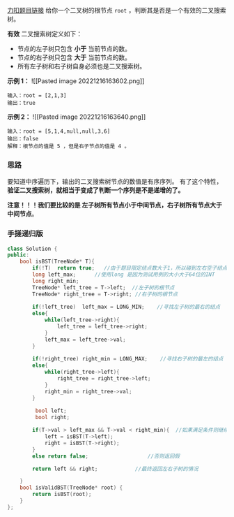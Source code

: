 [力扣题目链接](https://leetcode.cn/problems/validate-binary-search-tree/)
给你一个二叉树的根节点 `root` ，判断其是否是一个有效的二叉搜索树。

**有效** 二叉搜索树定义如下：

-   节点的左子树只包含 **小于** 当前节点的数。
-   节点的右子树只包含 **大于** 当前节点的数。
-   所有左子树和右子树自身必须也是二叉搜索树。

**示例 1：**
![[Pasted image 20221216163602.png]]

```
输入：root = [2,1,3]
输出：true
```

**示例 2：**
![[Pasted image 20221216163640.png]]
```
输入：root = [5,1,4,null,null,3,6]
输出：false
解释：根节点的值是 5 ，但是右子节点的值是 4 。
```
### 思路

要知道中序遍历下，输出的二叉搜索树节点的数值是有序序列。
有了这个特性，**验证二叉搜索树，就相当于变成了判断一个序列是不是递增的了。**

**注意！！！我们要比较的是 左子树所有节点小于中间节点，右子树所有节点大于中间节点**。

### 手搓递归版
```c++
class Solution {
public:
    bool isBST(TreeNode* T){
        if(!T)  return true;   //由于题目限定结点数大于1，所以碰到左右空子结点返回真
        long left_max;      //使用long 是因为测试用例的大小大于64位的INT
        long right_min;
        TreeNode* left_tree = T->left;  //左子树的根节点
        TreeNode* right_tree = T->right; //右子树的根节点
        
        if(!left_tree)  left_max = LONG_MIN;    //寻找左子树的最右的结点
        else{
            while(left_tree->right){   
                left_tree = left_tree->right;
            }
            left_max = left_tree->val;
        }
        
        if(!right_tree) right_min = LONG_MAX;    //寻找右子树的最左的结点
        else{
            while(right_tree->left){
                right_tree = right_tree->left;
            }
            right_min = right_tree->val;
        }
        
         bool left;
         bool right;

        if(T->val > left_max && T->val < right_min){  //如果满足条件则继续遍历
            left = isBST(T->left);
            right = isBST(T->right);
        }
        else return false;                   //否则返回假

        return left && right;            //最终返回左右子树的情况

    }
    bool isValidBST(TreeNode* root) {
        return isBST(root);
    }
};
```